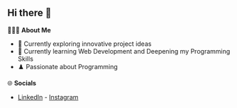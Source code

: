 ## Hi there 👋

👨🏻‍💻 **About Me**
- 🔭 Currently exploring innovative project ideas
- 🌱 Currently learning Web Development and Deepening my Programming Skills
- ♟️ Passionate about Programming
<!--- 💬 Ask me about ...
- 📫 How to reach me: ...
- 😄 Pronouns: ...
- ⚡ Fun fact: ...-->

🌐 **Socials**
- [LinkedIn](#https://github.com/SreelakshmiKSudheer) - [Instagram](#https://www.instagram.com/sreelakshmikstark35?utm_source=qr&igsh=MTNwM2J6ZHdwN2wwcQ==)
